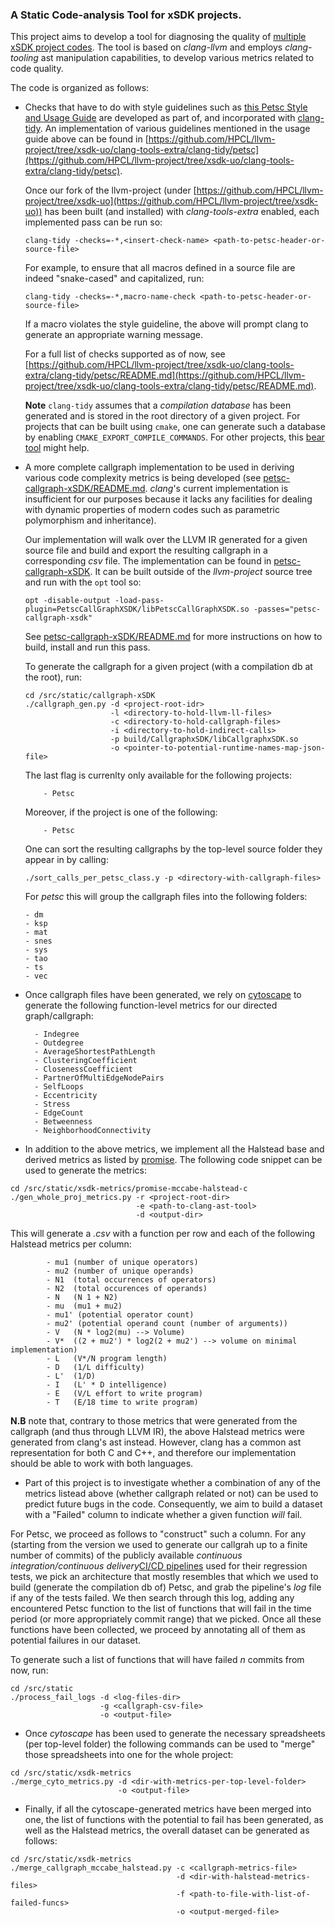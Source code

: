 ### A Static Code-analysis Tool for xSDK projects. 

This project aims to develop a tool for diagnosing the quality of [multiple xSDK project codes](https://github.com/xsdk-project/xsdk-community-policies). The tool is based on *clang-llvm* and employs *clang-tooling* ast manipulation capabilities, to develop various metrics related to code quality. 

The code is organized as follows: 
*   Checks that have to do with style guidelines such as [this Petsc Style and Usage Guide](https://petsc.org/release/developers/style/) are developed as part of, and incorporated with [clang-tidy](https://clang.llvm.org/extra/clang-tidy/checks/list.html). An implementation of various guidelines mentioned in the usage guide above can be found in [https://github.com/HPCL/llvm-project/tree/xsdk-uo/clang-tools-extra/clang-tidy/petsc](https://github.com/HPCL/llvm-project/tree/xsdk-uo/clang-tools-extra/clang-tidy/petsc). 

    Once our fork of the llvm-project (under [https://github.com/HPCL/llvm-project/tree/xsdk-uo](https://github.com/HPCL/llvm-project/tree/xsdk-uo)) has been built (and installed) with *clang-tools-extra* enabled, each implemented pass can be run so: 
    ```
    clang-tidy -checks=-*,<insert-check-name> <path-to-petsc-header-or-source-file>
    ```
    For example, to ensure that all macros defined in a source file are indeed "snake-cased" and capitalized, run: 
    ```
    clang-tidy -checks=-*,macro-name-check <path-to-petsc-header-or-source-file>
    ```
    If a macro violates the style guideline, the above will prompt clang to generate an appropriate warning message.

    For a full list of checks supported as of now, see [https://github.com/HPCL/llvm-project/tree/xsdk-uo/clang-tools-extra/clang-tidy/petsc/README.md](https://github.com/HPCL/llvm-project/tree/xsdk-uo/clang-tools-extra/clang-tidy/petsc/README.md). 

    **Note** `clang-tidy` assumes that a *compilation database* has been generated and is stored in the root directory of a given project. For projects that can be built using `cmake`, one can generate such a database by enabling `CMAKE_EXPORT_COMPILE_COMMANDS`. For other projects, this [bear tool](https://github.com/rizsotto/Bear) might help.

*   A more complete callgraph implementation to be used in deriving various code complexity metrics is being developed (see [petsc-callgraph-xSDK/README.md](petsc-callgraph-xSDK/README.md). *clang*'s current implementation is insufficient 
    for our purposes because it lacks any facilities for dealing with dynamic properties of modern codes such as parametric polymorphism and inheritance). 
    
    Our implementation will walk over the LLVM IR generated for a given source file and build and export the resulting callgraph in a corresponding *csv* file. The implementation can be found in [petsc-callgraph-xSDK](petsc-callgraph-xSDK). It can be built outside of the *llvm-project* source tree and run with the `opt` tool so: 
    ```
    opt -disable-output -load-pass-plugin=PetscCallGraphXSDK/libPetscCallGraphXSDK.so -passes="petsc-callgraph-xsdk"
    ```
    See [petsc-callgraph-xSDK/README.md](petsc-callgraph-xSDK/README.md) for more instructions on how to build, install and run this pass. 

    To generate the callgraph for a given project (with a compilation db at the root), run: 
    ```
    cd /src/static/callgraph-xSDK 
    ./callgraph_gen.py -d <project-root-idr> 
                       -l <directory-to-hold-llvm-ll-files>
                       -c <directory-to-hold-callgraph-files> 
                       -i <directory-to-hold-indirect-calls> 
                       -p build/CallgraphxSDK/libCallgraphxSDK.so 
                       -o <pointer-to-potential-runtime-names-map-json-file>
    ```

    The last flag is currenlty only available for the following projects: 

            - Petsc 

    Moreover, if the project is one of the following: 

            - Petsc 

    One can sort the resulting callgraphs by the top-level source folder they appear in by calling: 
    ```
    ./sort_calls_per_petsc_class.y -p <directory-with-callgraph-files>
    ```
    For *petsc* this will group the callgraph files into the following folders: 

        - dm 
        - ksp 
        - mat 
        - snes 
        - sys 
        - tao 
        - ts 
        - vec 

* Once callgraph files have been generated, we rely on [cytoscape](https://cytoscape.org/) to generate the following function-level metrics for our directed graph/callgraph: 

        - Indegree 
        - Outdegree
        - AverageShortestPathLength 
        - ClusteringCoefficient 
        - ClosenessCoefficient 
        - PartnerOfMultiEdgeNodePairs 
        - SelfLoops 
        - Eccentricity 
        - Stress 
        - EdgeCount 
        - Betweenness 
        - NeighborhoodConnectivity 

* In addition to the above metrics, we implement all the Halstead base and derived metrics as listed by [promise](http://promise.site.uottawa.ca/SERepository/datasets/pc1.arff). The following code snippet can be used to 
generate the metrics: 
```
cd /src/static/xsdk-metrics/promise-mccabe-halstead-c
./gen_whole_proj_metrics.py -r <project-root-dir> 
                            -e <path-to-clang-ast-tool>
                            -d <output-dir>
```

This will generate a *.csv* with a function per row and each of the following Halstead metrics per column: 

            - mu1 (number of unique operators) 
            - mu2 (number of unique operands) 
            - N1  (total occurrences of operators) 
            - N2  (total occurences of operands) 
            - N   (N 1 + N2) 
            - mu  (mu1 + mu2) 
            - mu1' (potential operator count) 
            - mu2' (potential operand count (number of arguments)) 
            - V   (N * log2(mu) --> Volume) 
            - V*  ((2 + mu2') * log2(2 + mu2') --> volume on minimal implementation) 
            - L   (V*/N program length) 
            - D   (1/L difficulty) 
            - L'  (1/D)
            - I   (L' * D intelligence)
            - E   (V/L effort to write program) 
            - T   (E/18 time to write program)

**N.B** note that, contrary to those metrics that were generated from the callgraph (and thus through LLVM IR), the above Halstead metrics were generated from clang's ast instead. However, clang has a common ast representation for both C and C++, and therefore our implementation should be able to work with both languages.   



* Part of this project is to investigate whether a combination of any of the metrics listead above (whether callgraph related or not) can be used to predict 
future bugs in the code. Consequently, we aim to build a dataset with a "Failed" column to indicate whether a given function *will* fail. 

For Petsc, we proceed as follows to "construct" such a column. For any (starting from the version we used to generate our callgrah up to a finite number of commits) of the publicly available *continuous integration/continuous delivery*[CI/CD pipelines](https://gitlab.com/petsc/petsc/-/pipelines) used for their regression tests, we pick an architecture that mostly resembles that which we used to build (generate the compilation db of) Petsc, and grab the pipeline's *log* file if any of the tests failed. We then search through this log, adding any encountered Petsc function to the list of functions that will fail in the time period (or more appropriately commit range) that we picked. Once all these functions have been collected, we proceed by annotating all of them as potential failures in our dataset. 

To generate such a list of functions that will have failed *n* commits from now, run: 
```
cd /src/static 
./process_fail_logs -d <log-files-dir> 
                    -g <callgraph-csv-file> 
                    -o <output-file> 
```


* Once *cytoscape* has been used to generate the necessary spreadsheets (per top-level folder) the following commands can be used to "merge" those spreadsheets into one for the whole project: 
```
cd /src/static/xsdk-metrics 
./merge_cyto_metrics.py -d <dir-with-metrics-per-top-level-folder> 
                        -o <output-file> 
```

* Finally, if all the cytoscape-generated metrics have been merged into one, the list of functions with the potential to fail has been generated, as well as the Halstead metrics, the overall dataset can be generated as follows: 
``` 
cd /src/static/xsdk-metrics 
./merge_callgraph_mccabe_halstead.py -c <callgraph-metrics-file> 
                                     -d <dir-with-halstead-metrics-files> 
                                     -f <path-to-file-with-list-of-failed-funcs>
                                     -o <output-merged-file>
```
